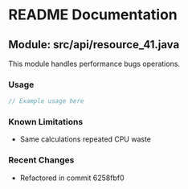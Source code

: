 # README Documentation

## Module: src/api/resource_41.java

This module handles performance bugs operations.

### Usage

```javascript
// Example usage here
```

### Known Limitations

- Same calculations repeated CPU waste

### Recent Changes

- Refactored in commit 6258fbf0
